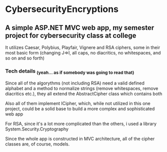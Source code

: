 # CybersecurityEncryptions

## A simple ASP.NET MVC web app, my semester project for cybersecurity class at college
It utilizes Caesar, Polybius, Playfair, Vignere and RSA ciphers, some in their most basic form (changing J=>I, all caps, no diacritics, no whitespaces, and so on and so forth)

### Tech details <sub>(yeah... as if somebody was going to read that)</sub>

Since all of the algorythms (not including RSA) need a valid defined alphabet and a method to normalize strings (remove whitespaces, remove diacritics etc.), they all extend the AbstractCipher class which contains both

Also all of them implement ICipher, which, while not utilized in this one project, could be a solid base to build a more complex and sophisticated web app

For RSA, since it's a lot more complicated than the others, i used a library System.Security.Cryptography

Since the whole app is constructed in MVC architecture, all of the cipher classes are, of course, models.

